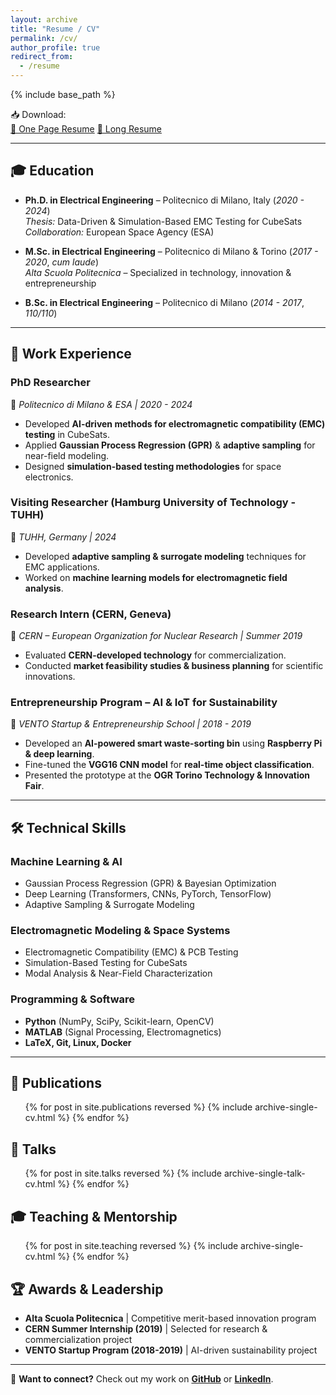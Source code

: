 ```yaml
---
layout: archive
title: "Resume / CV"
permalink: /cv/
author_profile: true
redirect_from:
  - /resume
---
```


{% include base_path %}

<!-- CV Download Section -->
<div class="cv-download-container">
  <span class="cv-download-text">📥 Download:</span>
  <div class="cv-buttons">
    <a href="{{ site.baseurl }}/files/CVf_1page.pdf" target="_blank" class="cv-button">📄 One Page Resume</a>
    <a href="{{ site.baseurl }}/files/CV.pdf" target="_blank" class="cv-button">📜 Long Resume</a>
  </div>
</div>

---

## 🎓 Education  

- **Ph.D. in Electrical Engineering** – Politecnico di Milano, Italy (*2020 - 2024*)  
  *Thesis:* Data-Driven & Simulation-Based EMC Testing for CubeSats  
  *Collaboration:* European Space Agency (ESA)  

- **M.Sc. in Electrical Engineering** – Politecnico di Milano & Torino (*2017 - 2020*, *cum laude*)  
  *Alta Scuola Politecnica* – Specialized in technology, innovation & entrepreneurship  

- **B.Sc. in Electrical Engineering** – Politecnico di Milano (*2014 - 2017*, *110/110*)  

---

## 💼 Work Experience  

### **PhD Researcher**  
📍 *Politecnico di Milano & ESA | 2020 - 2024*  
- Developed **AI-driven methods for electromagnetic compatibility (EMC) testing** in CubeSats.  
- Applied **Gaussian Process Regression (GPR)** & **adaptive sampling** for near-field modeling.  
- Designed **simulation-based testing methodologies** for space electronics.  

### **Visiting Researcher (Hamburg University of Technology - TUHH)**  
📍 *TUHH, Germany | 2024*  
- Developed **adaptive sampling & surrogate modeling** techniques for EMC applications.  
- Worked on **machine learning models for electromagnetic field analysis**.  

### **Research Intern (CERN, Geneva)**  
📍 *CERN – European Organization for Nuclear Research | Summer 2019*  
- Evaluated **CERN-developed technology** for commercialization.  
- Conducted **market feasibility studies & business planning** for scientific innovations.  

### **Entrepreneurship Program – AI & IoT for Sustainability**  
📍 *VENTO Startup & Entrepreneurship School | 2018 - 2019*  
- Developed an **AI-powered smart waste-sorting bin** using **Raspberry Pi & deep learning**.  
- Fine-tuned the **VGG16 CNN model** for **real-time object classification**.  
- Presented the prototype at the **OGR Torino Technology & Innovation Fair**.  

---

## 🛠 **Technical Skills**  

### **Machine Learning & AI**  
- Gaussian Process Regression (GPR) & Bayesian Optimization  
- Deep Learning (Transformers, CNNs, PyTorch, TensorFlow)  
- Adaptive Sampling & Surrogate Modeling  

### **Electromagnetic Modeling & Space Systems**  
- Electromagnetic Compatibility (EMC) & PCB Testing  
- Simulation-Based Testing for CubeSats  
- Modal Analysis & Near-Field Characterization  

### **Programming & Software**  
- **Python** (NumPy, SciPy, Scikit-learn, OpenCV)  
- **MATLAB** (Signal Processing, Electromagnetics)  
- **LaTeX, Git, Linux, Docker**  

---

## 📄 **Publications**  
<ul>{% for post in site.publications reversed %}
  {% include archive-single-cv.html %}
{% endfor %}</ul>  

## 🎤 **Talks**  
<ul>{% for post in site.talks reversed %}
  {% include archive-single-talk-cv.html %}
{% endfor %}</ul>  

## 🎓 **Teaching & Mentorship**  
<ul>{% for post in site.teaching reversed %}
  {% include archive-single-cv.html %}
{% endfor %}</ul>  

## 🏆 **Awards & Leadership**  
- **Alta Scuola Politecnica** | Competitive merit-based innovation program  
- **CERN Summer Internship (2019)** | Selected for research & commercialization project  
- **VENTO Startup Program (2018-2019)** | AI-driven sustainability project  

---

📩 **Want to connect?** Check out my work on [**GitHub**](https://github.com/jtom95) or [**LinkedIn**](https://www.linkedin.com/in/tomas-monopoli-1b8600161).  
